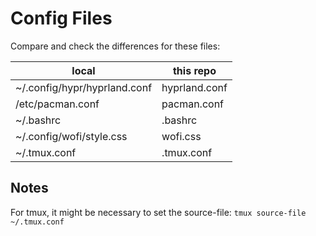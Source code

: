 # Config Files

Compare and check the differences for these files:

| local | this repo |
|---|---|
| ~/.config/hypr/hyprland.conf | hyprland.conf |
| /etc/pacman.conf | pacman.conf |
| ~/.bashrc | .bashrc |
| ~/.config/wofi/style.css | wofi.css |
| ~/.tmux.conf | .tmux.conf |

## Notes

For tmux, it might be necessary to set the source-file: `tmux source-file ~/.tmux.conf`
